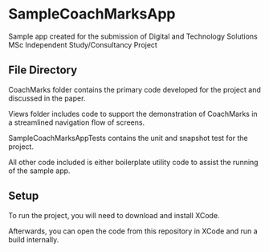 # SampleCoachMarksApp
Sample app created for the submission of Digital and Technology Solutions MSc Independent Study/Consultancy Project

## File Directory

CoachMarks folder contains the primary code developed for the project and discussed in the paper. 

Views folder includes code to support the demonstration of CoachMarks in a streamlined navigation flow of screens. 

SampleCoachMarksAppTests contains the unit and snapshot test for the project. 

All other code included is either boilerplate utility code to assist the running of the sample app. 

## Setup

To run the project, you will need to download and install XCode. 

Afterwards, you can open the code from this repository in XCode and run a build internally. 
